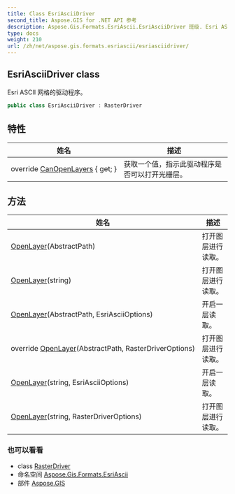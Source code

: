 ```yaml
---
title: Class EsriAsciiDriver
second_title: Aspose.GIS for .NET API 参考
description: Aspose.Gis.Formats.EsriAscii.EsriAsciiDriver 班级. Esri ASCII 网格的驱动程序
type: docs
weight: 210
url: /zh/net/aspose.gis.formats.esriascii/esriasciidriver/
---
```

## EsriAsciiDriver class

Esri ASCII 网格的驱动程序。

```csharp
public class EsriAsciiDriver : RasterDriver
```

## 特性

| 姓名 | 描述 |
| --- | --- |
| override [CanOpenLayers](../../aspose.gis.formats.esriascii/esriasciidriver/canopenlayers/) { get; } | 获取一个值，指示此驱动程序是否可以打开光栅层。 |

## 方法

| 姓名 | 描述 |
| --- | --- |
| [OpenLayer](../../aspose.gis/rasterdriver/openlayer/)(AbstractPath) | 打开图层进行读取。 |
| [OpenLayer](../../aspose.gis/rasterdriver/openlayer/)(string) | 打开图层进行读取。 |
| [OpenLayer](../../aspose.gis.formats.esriascii/esriasciidriver/openlayer/#openlayer_1)(AbstractPath, EsriAsciiOptions) | 开启一层读取。 |
| override [OpenLayer](../../aspose.gis.formats.esriascii/esriasciidriver/openlayer/#openlayer_2)(AbstractPath, RasterDriverOptions) | 打开图层进行读取。 |
| [OpenLayer](../../aspose.gis.formats.esriascii/esriasciidriver/openlayer/#openlayer_4)(string, EsriAsciiOptions) | 开启一层读取。 |
| [OpenLayer](../../aspose.gis/rasterdriver/openlayer/)(string, RasterDriverOptions) | 打开图层进行读取。 |

### 也可以看看

* class [RasterDriver](../../aspose.gis/rasterdriver/)
* 命名空间 [Aspose.Gis.Formats.EsriAscii](../../aspose.gis.formats.esriascii/)
* 部件 [Aspose.GIS](../../)



